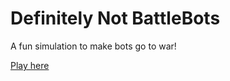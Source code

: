 # Definitely Not BattleBots

A fun simulation to make bots go to war!

[Play here](https://drakonkinst.github.io/Definitely-Not-BattleBots/index.html)
